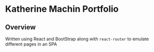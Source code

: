 # Katherine Machin Portfolio

## Overview

Written using React and BootStrap along with `react-router` to emulate different pages in an SPA
